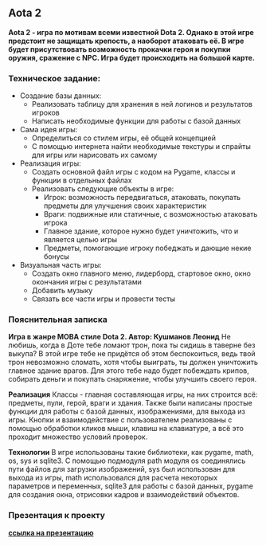 ## Aota 2

**Aota 2 - игра по мотивам всеми известной Dota 2. Однако в этой игре предстоит не защищать крепость, а наоборот атаковать её.
В игре будет присутствовать возможность прокачки героя и покупки оружия, сражение с NPC. Игра будет происходить на большой карте.**

### Техническое задание:

- Создание базы данных:
  - Реализовать таблицу для хранения в ней логинов и результатов игроков
  - Написать необходимые функции для работы с базой данных
- Сама идея игры:
  - Определиться со стилем игры, её общей концепцией
  - С помощью интернета найти необходимые текстуры и спрайты для игры или нарисовать их самому
- Реализация игры:
  - Создать основной файл игры с кодом на Pygame, классы и функции в отдельных файлах
  - Реализовать следующие объекты в игре:
    - Игрок: возможность передвигаться, атаковать, покупать предметы для улучшения своих характеристик
    - Враги: подвижные или статичные, с возможностью атаковать игрока
    - Главное здание, которое нужно будет уничтожить, что и является целью игры
    - Предметы, помогающие игроку победжать и дающие некие бонусы
- Визуальная часть игры:
  - Создать окно главного меню, лидерборд, стартовое окно, окно окончания игры с результатами
  - Добавить музыку
  - Связать все части игры и провести тесты

### Пояснительная записка

**Игра в жанре MOBA стиле Dota 2. Автор: Кушманов Леонид**
Не любишь, когда в Доте тебе ломают трон, пока ты сидишь в таверне без выкупа? В этой игре тебе не придётся об этом беспокоиться, ведь твой трон невозможно сломать, хотя чтобы выиграть, ты должен уничтожить главное здание врагов. Для этого тебе надо будет побеждать крипов, собирать деньги и покупать снаряжение, чтобы улучшить своего героя.

**Реализация**
Классы - главная составляющая игры, на них строится всё: предметы, пули, герой, враги и здания. Также были написаны простые функции для работы с базой данных, изображениями, для выхода из игры. Кнопки и взаимодействие с пользователем реализованы с помощью обработки кликов мыши, клавиш на клавиатуре, а всё это проходит множество условий проверок.

**Технологии**
В игре использованы такие библиотеки, как pygame, math, os, sys и sqlite3. С помощью подмодуля path модуля os соединялись пути файлов для загрузки изображений, sys был использован для выхода из игры, math использовался для расчета некоторых параметров и переменных, sqlite3 для работы с базой данных, pygame для создания окна, отрисовки кадров и взаимодействий объектов.

### Презентация к проекту

**[ссылка на презентацию](https://disk.yandex.ru/d/WAivSiSihVcseA)**
